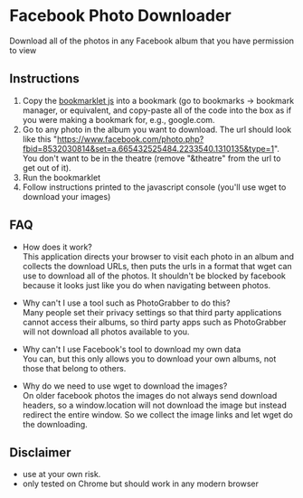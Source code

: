 # Facebook Photo Downloader
Download all of the photos in any Facebook album that you have permission to view

## Instructions

1) Copy the [bookmarklet js](https://raw.github.com/evanbeard/Facebook-Photo-Downloader/master/bookmarklet.js) 
into a bookmark (go to bookmarks -> bookmark manager, or equivalent, and copy-paste all of the code into
the box as if you were making a bookmark for, e.g., google.com.
2) Go to any photo in the album you want to download. The url should look like
this "https://www.facebook.com/photo.php?fbid=8532030814&set=a.665432525484.2233540.1310135&type=1".
You don't want to be in the theatre (remove "&theatre" from the url to get out of it).
3) Run the bookmarklet
4) Follow instructions printed to the javascript console (you'll use wget to download your images)   


## FAQ

- How does it work?   
This application directs your browser to visit each photo in an album and collects the download URLs,
then puts the urls in a format that wget can use to download all of the photos. It shouldn't be
blocked by facebook because it looks just like you do when navigating between photos.

- Why can't I use a tool such as PhotoGrabber to do this?   
Many people set their privacy settings so that third party applications cannot access their albums,
so third party apps such as PhotoGrabber will not download all photos available to you.

- Why can't I use Facebook's tool to download my own data   
You can, but this only allows you to download your own albums, not those that belong to others.

- Why do we need to use wget to download the images?   
On older facebook photos the images do not always send download headers, so a window.location will not download the
image but instead redirect the entire window. So we collect the image links and let wget do the downloading.

## Disclaimer
- use at your own risk.
- only tested on Chrome but should work in any modern browser
